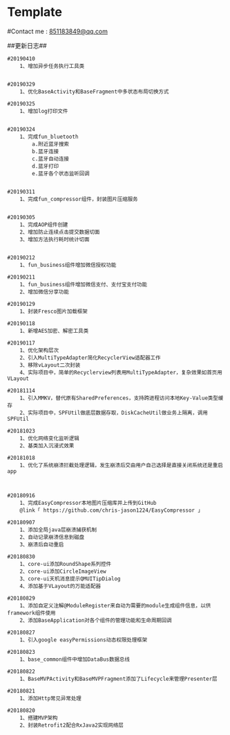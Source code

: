 # Template

#Contact me : 851183849@qq.com

##更新日志##

     
    #20190410
        1、增加异步任务执行工具类

      
    #20190329
        1、优化BaseActivity和BaseFragment中多状态布局切换方式

    #20190325
        1、增加log打印文件
      
      
    #20190324
        1、完成fun_bluetooth
            a.附近蓝牙搜索
            b.蓝牙连接
            c.蓝牙自动连接
            d.蓝牙打印
            e.蓝牙各个状态监听回调


    #20190311
        1、完成fun_compressor组件，封装图片压缩服务


    #20190305
        1、完成AOP组件创建
        2、增加防止连续点击提交数据切面
        3、增加方法执行耗时统计切面


    #20190212
        1、fun_business组件增加微信授权功能

    #20190211
        1、fun_business组件增加微信支付、支付宝支付功能
        2、增加微信分享功能
    
    #20190129
        1、封装Fresco图片加载框架

    #20190118
        1、新增AES加密、解密工具类

    #20190117
        1、优化架构层次
        2、引入MultiTypeAdapter简化RecyclerView适配器工作
        3、移除vLayout二次封装
        4、实际项目中，简单的Recyclerview列表用MultiTypeAdapter，复杂效果如首页用VLayout

    #20181114
        1、引入MMKV，替代原有SharedPreferences，支持跨进程访问本地Key-Value类型缓存
        2、实际项目中，SPFUtil做底层数据存取，DiskCacheUtil做业务上隔离，调用SPFUtil

    #20181023
        1、优化网络变化监听逻辑
        2、基类加入沉浸式效果

    #20181018
        1、优化了系统崩溃拦截处理逻辑，发生崩溃后交由用户自己选择是直接关闭系统还是重启app



    #20180916
        1、完成EasyCompressor本地图片压缩库并上传到GitHub
        @link「 https://github.com/chris-jason1224/EasyCompressor 」

    #20180907
        1、添加全局java层崩溃捕获机制
        2、自动记录崩溃信息到磁盘
        3、崩溃后自动重启

    #20180830
        1、core-ui添加RoundShape系列控件
        2、core-ui添加CircleImageView
        3、core-ui天机消息提示QMUITipDialog
        4、添加基于VLayout的万能适配器

    #20180829
        1、添加自定义注解@ModuleRegister来自动为需要的module生成组件信息，以供framework组件使用
        2、添加BaseApplication对各个组件的管理功能和生命周期回调

    #20180827
        1、引入google easyPermissions动态权限处理框架

    #20180823
        1、base_common组件中增加DataBus数据总线

    #20180822
        1、BaseMVPActivity和BaseMVPFragment添加了Lifecycle来管理Presenter层

    #20180821
        1、添加Http常见异常处理

    #20180820
        1、搭建MVP架构
        2、封装Retrofit2配合RxJava2实现网络层

